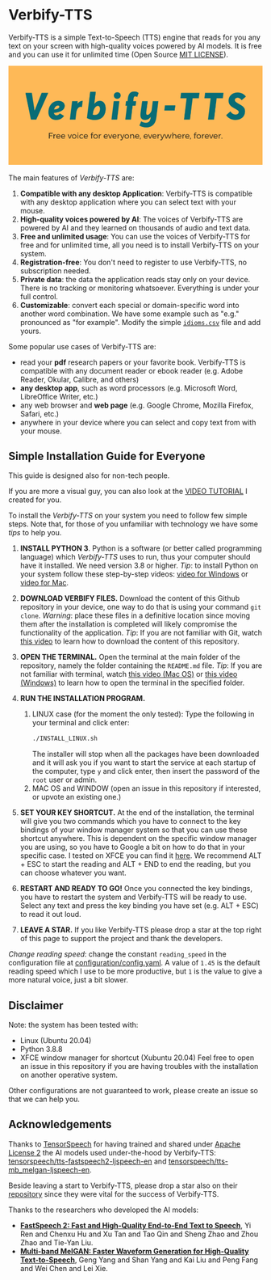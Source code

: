 # Verbify-TTS


Verbify-TTS is a simple Text-to-Speech (TTS) engine that reads for you any text on your screen with high-quality voices powered by AI models.
It is free and you can use it for unlimited time (Open Source [MIT LICENSE](LICENSE)).

![verbify logo](assets/verbify-tts-logo.png)

The main features of *Verbify-TTS* are:

1. **Compatible with any desktop Application**: Verbify-TTS is compatible with any desktop application where you can select text with your mouse.
1. **High-quality voices powered by AI**: The voices of Verbify-TTS are powered by AI and they learned on thousands of audio and text data.
1. **Free and unlimited usage**: You can use the voices of Verbify-TTS for free and for unlimited time, all you need is to install Verbify-TTS on your system.
1. **Registration-free**: You don't need to register to use Verbify-TTS, no subscription needed.
1. **Private data**: the data the application reads stay only on your device. There is no tracking or monitoring whatsoever. Everything is under your full control.
1. **Customizable**: convert each special or domain-specific word into another word combination. We have some example such as "e.g." pronounced as "for example". Modify the simple [`idioms.csv`](idioms.csv) file and add yours.

Some popular use cases of Verbify-TTS are:
 - read your **pdf** research papers or your favorite book. Verbify-TTS is compatible with any document reader or ebook reader (e.g. Adobe Reader, Okular, Calibre, and others)
 - **any desktop app**, such as word processors (e.g. Microsoft Word, LibreOffice Writer, etc.)
 - any web browser and **web page** (e.g. Google Chrome, Mozilla Firefox, Safari, etc.)
 - anywhere in your device where you can select and copy text from with your mouse.



## Simple Installation Guide for Everyone
This guide is designed also for non-tech people.

If you are more a visual guy, you can also look at the [VIDEO TUTORIAL](https://youtu.be/hb1ZVwUcPCU) I created for you.

To install the *Verbify-TTS* on your system you need to follow few simple steps.
Note that, for those of you unfamiliar with technology we have some *tips* to help you.


1. **INSTALL PYTHON 3**. Python is a software (or better called programming language) which *Verbify-TTS* uses to run, thus your computer should have it installed. We need version 3.8 or higher. *Tip*: to install Python on your system follow these step-by-step videos: [video for Windows](https://www.youtube.com/watch?v=UvcQlPZ8ecA&ab_channel=ProgrammingKnowledge2) or [video for Mac](https://www.youtube.com/watch?v=M323OL6K5vs&ab_channel=techTFQ).

1. **DOWNLOAD VERBIFY FILES.** Download the content of this Github repository in your device, one way to do that is using your command `git clone`.
*Warning*: place these files in a definitive location since moving them after the installation is completed will likely compromise the functionality of the application.
*Tip*: If you are not familiar with Git, watch [this video](https://www.youtube.com/watch?v=X5e3xQBeqf8&ab_channel=ElektorTV) to learn how to download the content of this repository.

1. **OPEN THE TERMINAL.** Open the terminal at the main folder of the repository, namely the folder containing the `README.md` file.
*Tip*: If you are not familiar with terminal, watch [this video (Mac OS)](https://www.youtube.com/watch?v=KqtKD8z-NRc&ab_channel=SagarS) or [this video (Windows)](https://www.youtube.com/watch?v=GlsMpvkRxIg&ab_channel=ukneex) to learn how to open the terminal in the specified folder.

1. **RUN THE INSTALLATION PROGRAM.**

    1. LINUX case (for the moment the only tested): Type the following in your terminal and click enter:
        ```bash
        ./INSTALL_LINUX.sh
        ```
        The installer will stop when all the packages have been downloaded and it will ask you if you want to start the service at each startup of the computer, type `y` and click enter, then insert the password of the `root` user or admin.
    1. MAC OS and WINDOW (open an issue in this repository if interested, or upvote an existing one.)

1. **SET YOUR KEY SHORTCUT.** At the end of the installation, the terminal will give you two commands which you have to connect to the key bindings of your window manager system so that you can use these shortcut anywhere.
This is dependent on the specific window manager you are using, so you have to Google a bit on how to do that in your specific case. I tested on XFCE you can find it [here](https://docs.xfce.org/xfce/xfce4-settings/4.14/keyboard). We recommend ALT + ESC to start the reading and ALT + END to end the reading, but you can choose whatever you want.

1. **RESTART AND READY TO GO!** Once you connected the key bindings, you have to restart the system and Verbify-TTS will be ready to use. Select any text and press the key binding you have set (e.g. ALT + ESC) to read it out loud.

1. **LEAVE A STAR.** If you like Verbify-TTS please drop a star at the top right of this page to support the project and thank the developers.


*Change reading speed*: change the constant `reading_speed` in the configuration file at [configuration/config.yaml](configuration/config.yaml).
A value of `1.45` is the default reading speed which I use to be more productive, but `1` is the value to give a more natural voice, just a bit slower.

## Disclaimer
Note: the system has been tested with:
- Linux (Ubuntu 20.04)
- Python 3.8.8
- XFCE window manager for shortcut (Xubuntu 20.04)
Feel free to open an issue in this repository if you are having troubles with the installation on another operative system.

Other configurations are not guaranteed to work, please create an issue so that we can help you.


## Acknowledgements
Thanks to [TensorSpeech](https://github.com/TensorSpeech) for having trained and shared under [Apache License 2](https://www.apache.org/licenses/LICENSE-2.0) the AI models used under-the-hood by Verbify-TTS: [tensorspeech/tts-fastspeech2-ljspeech-en](https://huggingface.co/tensorspeech/tts-fastspeech2-ljspeech-en) and [tensorspeech/tts-mb_melgan-ljspeech-en](https://huggingface.co/tensorspeech/tts-mb_melgan-ljspeech-en).

Beside leaving a start to Verbify-TTS, please drop a star also on their [repository](https://github.com/TensorSpeech) since they were vital for the success of Verbify-TTS.

Thanks to the researchers who developed the AI models:
- [**FastSpeech 2: Fast and High-Quality End-to-End Text to Speech**](https://arxiv.org/abs/2006.04558), Yi Ren and Chenxu Hu and Xu Tan and Tao Qin and Sheng Zhao and Zhou Zhao and Tie-Yan Liu.
- [**Multi-band MelGAN: Faster Waveform Generation for High-Quality Text-to-Speech**](https://arxiv.org/abs/2005.05106), Geng Yang and Shan Yang and Kai Liu and Peng Fang and Wei Chen and Lei Xie.

